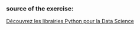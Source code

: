 ### source of the exercise:
[Découvrez les librairies Python pour la Data Science](https://openclassrooms.com/fr/courses/4452741-decouvrez-les-librairies-python-pour-la-data-science/4740937-decouvrez-le-probleme-de-monty-hall) 
